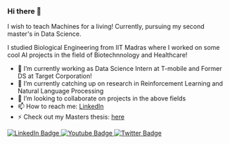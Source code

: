 ### Hi there 👋

I wish to teach Machines for a living! Currently, pursuing my second master's in Data Science. 

I studied Biological Engineering from IIT Madras where I worked on some cool AI projects in the field of Biotechnnology and Healthcare!

- 🔭 I’m currently working as Data Science Intern at T-mobile and Former DS at Target Corporation!
- 🌱 I’m currently catching up on research in Reinforcement Learning and Natural Language Processing
- 👯 I’m looking to collaborate on projects in the above fields
- 📫 How to reach me: [LinkedIn]()
- ⚡ Check out my Masters thesis: [here](https://github.com/Shritej24c/Masters_Thesis)

<div id="badges">
  <a href="https://www.linkedin.com/in/shritej-chavan24/">
    <img src="https://img.shields.io/badge/LinkedIn-blue?style=for-the-badge&logo=linkedin&logoColor=white" alt="LinkedIn Badge"/>
  </a>
  <a href="your-youtube-URL">
    <img src="https://img.shields.io/badge/YouTube-red?style=for-the-badge&logo=youtube&logoColor=white" alt="Youtube Badge"/>
  </a>
  <a href="https://twitter.com/shritej24c">
    <img src="https://img.shields.io/badge/Twitter-blue?style=for-the-badge&logo=twitter&logoColor=white" alt="Twitter Badge"/>
  </a>
</div>
